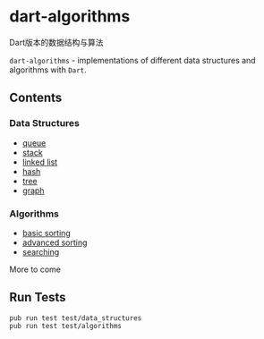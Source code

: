 dart-algorithms
================

Dart版本的数据结构与算法

`dart-algorithms` - implementations of different data structures and algorithms with `Dart`.

## Contents

### Data Structures

* [queue](https://github.com/jarontai/dart-algorithms/tree/master/lib/src/data_structures/queue)
* [stack](https://github.com/jarontai/dart-algorithms/tree/master/lib/src/data_structures/stack)
* [linked list](https://github.com/jarontai/dart-algorithms/tree/master/lib/src/data_structures/linked_list)
* [hash](https://github.com/jarontai/dart-algorithms/tree/master/lib/src/data_structures/hash)
* [tree](https://github.com/jarontai/dart-algorithms/tree/master/lib/src/data_structures/tree)
* [graph](https://github.com/jarontai/dart-algorithms/tree/master/lib/src/data_structures/graph)

### Algorithms

* [basic sorting](https://github.com/jarontai/dart-algorithms/tree/master/lib/src/algorithms/sorting/basic.dart)
* [advanced sorting](https://github.com/jarontai/dart-algorithms/tree/master/lib/src/algorithms/sorting/advanced.dart)
* [searching](https://github.com/jarontai/dart-algorithms/tree/master/lib/src/algorithms/searching.dart)

More to come

## Run Tests

    pub run test test/data_structures
    pub run test test/algorithms
